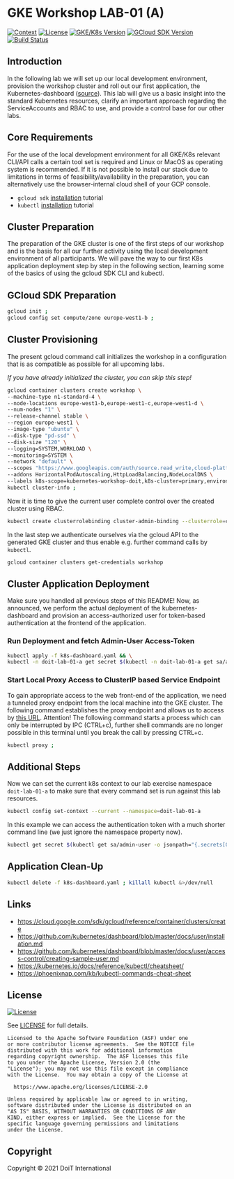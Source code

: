 # GKE Workshop LAB-01 (A)

[![Context](https://img.shields.io/badge/GKE%20Fundamentals-1-blue.svg)](#)
[![License](https://img.shields.io/badge/License-Apache%202.0-blue.svg)](https://opensource.org/licenses/Apache-2.0)
[![GKE/K8s Version](https://img.shields.io/badge/k8s%20version-1.18.20-blue.svg)](#)
[![GCloud SDK Version](https://img.shields.io/badge/gcloud%20version-359.0.0-blue.svg)](#)
[![Build Status](https://img.shields.io/badge/status-unstable-E47911.svg)](#)

## Introduction

In the following lab we will set up our local development environment, provision the workshop cluster and roll out our first application, the Kubernetes-dashboard ([source](https://github.com/kubernetes/dashboard/blob/master/docs/user/installation.md)). This lab will give us a basic insight into the standard Kubernetes resources, clarify an important approach regarding the ServiceAccounts and RBAC to use, and provide a control base for our other labs.

## Core Requirements

For the use of the local development environment for all GKE/K8s relevant CLI/API calls a certain tool set is required and Linux or MacOS as operating system is recommended. If it is not possible to install our stack due to limitations in terms of feasibility/availability in the preparation, you can alternatively use the browser-internal cloud shell of your GCP console.

- `gcloud sdk` [installation](https://cloud.google.com/sdk/docs/install) tutorial
- `kubectl` [installation](https://kubernetes.io/docs/tasks/tools/) tutorial

## Cluster Preparation

The preparation of the GKE cluster is one of the first steps of our workshop and is the basis for all our further activity using the local development environment of all participants. We will pave the way to our first K8s application deployment step by step in the following section, learning some of the basics of using the gcloud SDK CLI and kubectl.

## GCloud SDK Preparation
```bash
gcloud init ;
gcloud config set compute/zone europe-west1-b ;
```

## Cluster Provisioning

The present gcloud command call initializes the workshop in a configuration that is as compatible as possible for all upcoming labs.

_If you have already initialized the cluster, you can skip this step!_

```bash
gcloud container clusters create workshop \
--machine-type n1-standard-4 \
--node-locations europe-west1-b,europe-west1-c,europe-west1-d \
--num-nodes "1" \
--release-channel stable \
--region europe-west1 \
--image-type "ubuntu" \
--disk-type "pd-ssd" \
--disk-size "120" \
--logging=SYSTEM,WORKLOAD \
--monitoring=SYSTEM \
--network "default" \
--scopes "https://www.googleapis.com/auth/source.read_write,cloud-platform" \
--addons HorizontalPodAutoscaling,HttpLoadBalancing,NodeLocalDNS \
--labels k8s-scope=kubernetes-workshop-doit,k8s-cluster=primary,environment=workshop && \
kubectl cluster-info ;
```

Now it is time to give the current user complete control over the created cluster using RBAC.

```bash
kubectl create clusterrolebinding cluster-admin-binding --clusterrole=cluster-admin --user=$(gcloud config get-value account)
```

In the last step we authenticate ourselves via the gcloud API to the generated GKE cluster and thus enable e.g. further command calls by `kubectl`.

```bash
gcloud container clusters get-credentials workshop
```

## Cluster Application Deployment

Make sure you handled all previous steps of this README! Now, as announced, we perform the actual deployment of the kubernetes-dashboard and provision an access-authorized user for token-based authentication at the frontend of the application.

### Run Deployment and fetch Admin-User Access-Token
```bash
kubectl apply -f k8s-dashboard.yaml && \
kubectl -n doit-lab-01-a get secret $(kubectl -n doit-lab-01-a get sa/admin-user -o jsonpath="{.secrets[0].name}") -o go-template="{{.data.token | base64decode}}" ;
```

### Start Local Proxy Access to ClusterIP based Service Endpoint

To gain appropriate access to the web front-end of the application, we need a tunneled proxy endpoint from the local machine into the GKE cluster. The following command establishes the proxy endpoint and allows us to access by [this URL](http://localhost:8001/api/v1/namespaces/doit-lab-01-a/services/https:kubernetes-dashboard:/proxy/#/login). Attention! The following command starts a process which can only be interrupted by IPC (CTRL+c), further shell commands are no longer possible in this terminal until you break the call by pressing CTRL+c.

```bash
kubectl proxy ;
```

## Additional Steps

Now we can set the current k8s context to our lab exercise namespace `doit-lab-01-a` to make sure that every command set is run against this lab resources.

```bash
kubectl config set-context --current --namespace=doit-lab-01-a
```

In this example we can access the authentication token with a much shorter command line (we just ignore the namespace property now).

```bash
kubectl get secret $(kubectl get sa/admin-user -o jsonpath="{.secrets[0].name}") -o go-template="{{.data.token | base64decode}}"
```

## Application Clean-Up

```bash
kubectl delete -f k8s-dashboard.yaml ; killall kubectl &>/dev/null
```

## Links

- https://cloud.google.com/sdk/gcloud/reference/container/clusters/create
- https://github.com/kubernetes/dashboard/blob/master/docs/user/installation.md
- https://github.com/kubernetes/dashboard/blob/master/docs/user/access-control/creating-sample-user.md
- https://kubernetes.io/docs/reference/kubectl/cheatsheet/
- https://phoenixnap.com/kb/kubectl-commands-cheat-sheet

## License

[![License](https://img.shields.io/badge/License-Apache%202.0-blue.svg)](https://opensource.org/licenses/Apache-2.0)

See [LICENSE](LICENSE) for full details.

    Licensed to the Apache Software Foundation (ASF) under one
    or more contributor license agreements.  See the NOTICE file
    distributed with this work for additional information
    regarding copyright ownership.  The ASF licenses this file
    to you under the Apache License, Version 2.0 (the
    "License"); you may not use this file except in compliance
    with the License.  You may obtain a copy of the License at

      https://www.apache.org/licenses/LICENSE-2.0

    Unless required by applicable law or agreed to in writing,
    software distributed under the License is distributed on an
    "AS IS" BASIS, WITHOUT WARRANTIES OR CONDITIONS OF ANY
    KIND, either express or implied.  See the License for the
    specific language governing permissions and limitations
    under the License.

## Copyright

Copyright © 2021 DoiT International